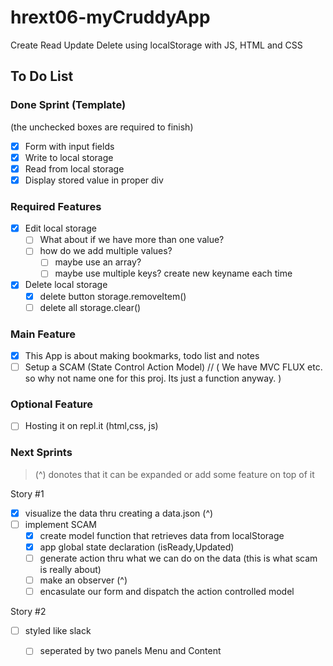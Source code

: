 # hrext06-myCruddyApp
Create Read Update Delete using localStorage with JS, HTML and CSS

## To Do List

### Done Sprint (Template)
(the unchecked boxes are required to finish)
- [x] Form with input fields
- [x] Write to local storage
- [x] Read from local storage
- [x] Display stored value in proper div

### Required Features
- [x] Edit local storage
    - [ ] What about if we have more than one value?
    - [ ] how do we add multiple values?
        - [ ] maybe use an array?
        - [ ] maybe use multiple keys? create new keyname each time
- [x] Delete local storage
    - [x] delete button storage.removeItem()
    - [ ] delete all storage.clear()

### Main Feature
- [x] This App is about making bookmarks, todo list and notes
- [ ] Setup a SCAM (State Control Action Model) // ( We have MVC FLUX etc. so why not name one for this proj. Its just a function anyway. )

### Optional Feature
- [ ] Hosting it on repl.it (html,css, js)

### Next Sprints
> (^) donotes that it can be expanded or add some feature on top of it

Story #1
- [x] visualize the data thru creating a data.json (^)
- [ ] implement SCAM
    - [x] create model function that retrieves data from localStorage
    - [x] app global state declaration (isReady,Updated)
    - [ ] generate action thru what we can do on the data (this is what scam is really about)
    - [ ] make an observer (^)
    - [ ] encasulate our form and dispatch the action controlled model

Story #2
- [ ] styled like slack
    - [ ] seperated by two panels Menu and Content

